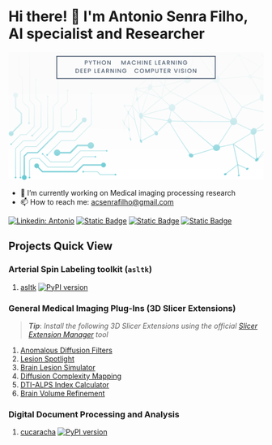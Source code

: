 # Hi there! 👋 I'm Antonio Senra Filho, AI specialist and Researcher

![Banner Image](image/github-profile-image.png)

- 🔭 I’m currently working on Medical imaging processing research
- 📫 How to reach me: acsenrafilho@gmail.com

[![Linkedin: Antonio](https://img.shields.io/badge/-LinkedIn-blue?style=flat&logo=Linkedin&logoColor=white&link=https://www.linkedin.com/in/acsenrafilho/)](https://www.linkedin.com/in/acsenrafilho/)
[![Static Badge](https://img.shields.io/badge/Research_Gate-light_green?style=flat&link=https://www.researchgate.net/profile/Antonio-Carlos-Senra-Filho)](https://www.researchgate.net/profile/Antonio-Carlos-Senra-Filho)
[![Static Badge](https://img.shields.io/badge/ORCiD-profile-dark_green?style=flat&link=https://orcid.org/0000-0002-9689-6053)](https://orcid.org/0000-0002-9689-6053)
[![Static Badge](https://img.shields.io/badge/Linktr.ee-profile-dark_green?style=flat&link=https://linktr.ee/acsenrafilho)](https://linktr.ee/acsenrafilho)


## Projects Quick View 

### Arterial Spin Labeling toolkit (`asltk`)

1. [asltk](https://asltk.readthedocs.io/en/main/)  [![PyPI version](https://badge.fury.io/py/asltk.svg)](https://badge.fury.io/py/asltk)

### General Medical Imaging Plug-Ins (3D Slicer Extensions)

> **_Tip_**: _Install the following 3D Slicer Extensions using the official [Slicer Extension Manager](https://extensions.slicer.org/) tool_

1. [Anomalous Diffusion Filters](https://www.slicer.org/wiki/Documentation/Nightly/Extensions/AnomalousFilters)
2. [Lesion Spotlight](https://www.slicer.org/wiki/Documentation/Nightly/Extensions/LesionSpotlight)
3. [Brain Lesion Simulator](https://www.slicer.org/wiki/Documentation/Nightly/Extensions/LesionSimulator)
5. [Diffusion Complexity Mapping](https://slicerdiffusioncomplexitymap.readthedocs.io/en/latest/)
6. [DTI-ALPS Index Calculator](https://slicer-dti-alps.readthedocs.io/en/latest/)
7. [Brain Volume Refinement](https://www.slicer.org/wiki/Documentation/Nightly/Extensions/BrainVolumeRefinement)

### Digital Document Processing and Analysis

1. [cucaracha](https://cucaracha.readthedocs.io/en/latest/) [![PyPI version](https://badge.fury.io/py/cucaracha.svg)](https://badge.fury.io/py/cucaracha)

